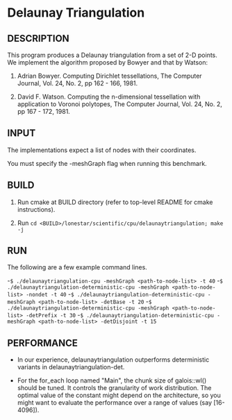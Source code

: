 Delaunay Triangulation
================================================================================

DESCRIPTION 
--------------------------------------------------------------------------------

This program produces a Delaunay triangulation from a set of 2-D points. We 
implement the algorithm proposed by Bowyer and that by Watson:

1. Adrian Bowyer. Computing Dirichlet tessellations, The Computer Journal, 
Vol. 24, No. 2, pp 162 - 166, 1981.

2. David F. Watson. Computing the n-dimensional tessellation with application to 
Voronoi polytopes, The Computer Journal, Vol. 24, No. 2, pp 167 - 172, 1981. 

INPUT
--------------------------------------------------------------------------------

The implementations expect a list of nodes with their coordinates.

You must specify the -meshGraph flag when running this benchmark.

BUILD
--------------------------------------------------------------------------------

1. Run cmake at BUILD directory (refer to top-level README for cmake instructions).

2. Run `cd <BUILD>/lonestar/scientific/cpu/delaunaytriangulation; make -j`

RUN
--------------------------------------------------------------------------------

The following are a few example command lines.

-`$ ./delaunaytriangulation-cpu -meshGraph <path-to-node-list> -t 40`
-`$ ./delaunaytriangulation-deterministic-cpu -meshGraph <path-to-node-list> -nondet -t 40`
-`$ ./delaunaytriangulation-deterministic-cpu -meshGraph <path-to-node-list> -detBase -t 20`
-`$ ./delaunaytriangulation-deterministic-cpu -meshGraph <path-to-node-list> -detPrefix -t 30`
-`$ ./delaunaytriangulation-deterministic-cpu -meshGraph <path-to-node-list> -detDisjoint -t 15`

PERFORMANCE
--------------------------------------------------------------------------------

* In our experience, delaunaytriangulation outperforms deterministic variants in 
  delaunaytriangulation-det.

* For the for_each loop named "Main", the chunk size of galois::wl<CA>() should be 
  tuned. It controls the granularity of work distribution. The optimal value of the 
  constant might depend on the architecture, so you might want to evaluate the 
  performance over a range of values (say [16-4096]).

